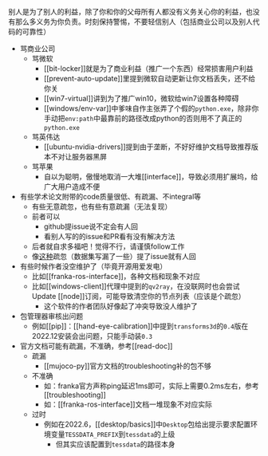 别人是为了别人的利益，除了你和你的父母所有人都没有义务关心你的利益，也没有那么多义务为你负责。时刻保持警惕，不要轻信别人（包括商业公司以及别人代码的可靠性）
- 骂商业公司
  - 骂微软
    - [[bit-locker]]就是为了商业利益（推广一个东西）经常损害用户利益
    - [[prevent-auto-update]]里提到微软自动更新让你文档丢失，还不给你关
    - [[win7-virtual]]讲到为了推广win10，微软给win7设置各种障碍
    - [[windows/env-var]]中爹味自作主张弄了个假的`python.exe`，除非你手动把`env:path`中最靠前的路径改成python的否则用不了真正的`python.exe`
  - 骂英伟达
    - [[ubuntu-nvidia-drivers]]提到由于垄断，不好好维护文档导致推荐版本不对让服务器黑屏
  - 骂苹果
    - 自以为聪明，傲慢地取消一大堆[[interface]]，导致必须用扩展坞，给广大用户造成不便
- 有些学术论文附带的code质量很低、有疏漏、不integral等
  - 有些无意疏忽，也有些有意疏漏（无法复现）
  - 前者可以
    - github提issue说不定会有人回
    - 看别人写的的issue和PR看有没有解决方法
  - 后者就自求多福吧！觉得不行，请谨慎follow工作
  - 像[这种](https://github.com/facebookresearch/Ego4d/issues/72)疏忽（数据集写漏了一些）提了issue就有人回
- 有些时候作者没空维护了（毕竟开源用爱发电）
  - 比如[[franka-ros-interface]]，各种文档和现象不对应
  - 比如[[windows-client]]代理中提到的`qv2ray`，在没联网时也会尝试Update [[node]]订阅，可能导致清空你的节点列表（应该是个疏忽）
    - 这个软件的作者团队好像起了冲突导致没人维护了
- 包管理器审核出问题
  - 例如[[pip]]：[[hand-eye-calibration]]中提到`transforms3d`的`0.4`版在2022.12安装会出问题，只能手动装`0.3`
- 官方文档可能有疏漏，不准确，参考[[read-doc]]
  - 疏漏
    - [[mujoco-py]]官方文档的troubleshooting补的包不够
  - 不准确
    - 如：franka官方声称ping延迟1ms即可，实际上需要0.2ms左右，参考[[troubleshooting]]
    - 如：[[franka-ros-interface]]文档一堆现象不对应实际
  - 过时
    - 例如在2022.6，[[desktop/basics]]中`Desktop`包给出提示要求配置环境变量`TESSDATA_PREFIX`到`tessdata`的上级
      - 但其实应该配置到`tessdata`的路径本身